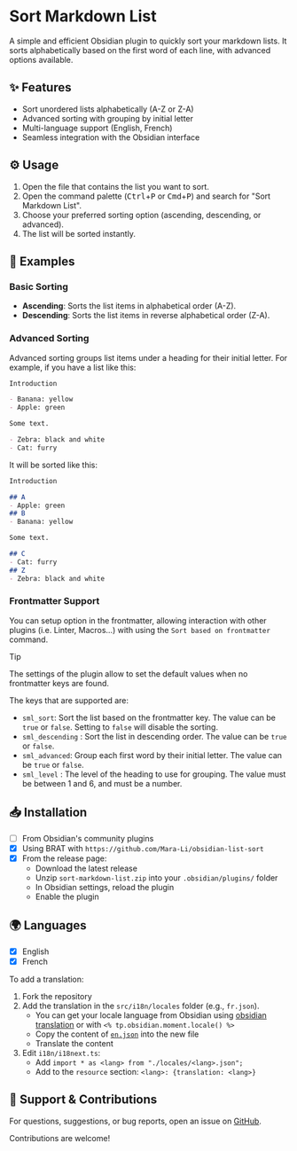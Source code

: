 # Sort Markdown List

A simple and efficient Obsidian plugin to quickly sort your markdown lists. It sorts alphabetically based on the first word of each line, with advanced options available.

## ✨ Features

- Sort unordered lists alphabetically (A-Z or Z-A)
- Advanced sorting with grouping by initial letter
- Multi-language support (English, French)
- Seamless integration with the Obsidian interface

## ⚙️ Usage

1. Open the file that contains the list you want to sort.
2. Open the command palette (<kbd>Ctrl</kbd>+<kbd>P</kbd> or <kbd>Cmd</kbd>+<kbd>P</kbd>) and search for "Sort Markdown List".
3. Choose your preferred sorting option (ascending, descending, or advanced).
4. The list will be sorted instantly.

## 🔧 Examples
### Basic Sorting
- **Ascending**: Sorts the list items in alphabetical order (A-Z).
- **Descending**: Sorts the list items in reverse alphabetical order (Z-A).

### Advanced Sorting
Advanced sorting groups list items under a heading for their initial letter. For example, if you have a list like this:
```md
Introduction

- Banana: yellow
- Apple: green

Some text.

- Zebra: black and white
- Cat: furry
```
It will be sorted like this:
```md
Introduction

## A
- Apple: green
## B
- Banana: yellow

Some text.

## C
- Cat: furry
## Z
- Zebra: black and white
```

### Frontmatter Support
You can setup option in the frontmatter, allowing interaction with other plugins (i.e. Linter, Macros…) with using the `Sort based on frontmatter` command.

> [!TIP]
> The settings of the plugin allow to set the default values when no frontmatter keys are found.

The keys that are supported are:
- `sml_sort`: Sort the list based on the frontmatter key. The value can be `true` or `false`. Setting to `false` will disable the sorting. 
- `sml_descending` : Sort the list in descending order. The value can be `true` or `false`. 
- `sml_advanced`: Group each first word by their initial letter. The value can be `true` or `false`. 
- `sml_level` : The level of the heading to use for grouping. The value must be between 1 and 6, and must be a number. 



## 📥 Installation

- [ ] From Obsidian's community plugins
- [x] Using BRAT with `https://github.com/Mara-Li/obsidian-list-sort`
- [x] From the release page:
    - Download the latest release
    - Unzip `sort-markdown-list.zip` into your `.obsidian/plugins/` folder
    - In Obsidian settings, reload the plugin
    - Enable the plugin

## 🌍 Languages

- [x] English
- [x] French

To add a translation:
1. Fork the repository
2. Add the translation in the `src/i18n/locales` folder (e.g., `fr.json`).
    - You can get your locale language from Obsidian using [obsidian translation](https://github.com/obsidianmd/obsidian-translations) or with `<% tp.obsidian.moment.locale() %>`
    - Copy the content of [`en.json`](./src/i18n/locales/en.json) into the new file
    - Translate the content
3. Edit `i18n/i18next.ts`:
    - Add `import * as <lang> from "./locales/<lang>.json";`
    - Add to the `resource` section: `<lang>: {translation: <lang>}`

## 💬 Support & Contributions

For questions, suggestions, or bug reports, open an issue on [GitHub](https://github.com/Mara-Li/obsidian-list-sort/issues).

Contributions are welcome!



